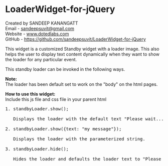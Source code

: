 LoaderWidget-for-jQuery
=======================

Created by SANDEEP KANANGATT<br/>
Email - sandeepsuvit@gmail.com<br/>
Website - www.dotedlabs.com<br/>
GitHub - https://github.com/sandeepsuvit/LoaderWidget-for-jQuery<br/>

This widget is a customized Standby widget with a loader image. This also
helps the user to display text content dynamically when they want to show the
loader for any particular event.<br/>

This standby loader can be invoked in the following ways.<br/>

<b>Note:</b><br/> The loader has been default set to work on the "body" on the html
pages.<br/>

<b>How to use this widget:</b><br/>
Include this js file and css file in your parent html<br/>

<pre>
1. standbyLoader.show();
<br/>   Displays the loader with the default text "Please wait...".<br/>
2. standbyLoader.show({text: "my message"});
<br/>   Displays the loader with the parameterized string. <br/>
3. standbyLoader.hide();
<br/>   Hides the loader and defaults the loader text to "Please wait...".<br/>
</pre>
